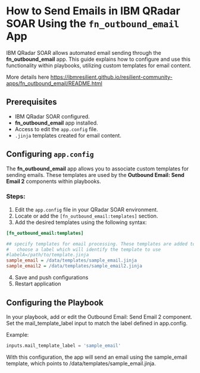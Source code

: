 # How to Send Emails in IBM QRadar SOAR Using the `fn_outbound_email` App

IBM QRadar SOAR allows automated email sending through the **fn_outbound_email** app. This guide explains how to configure and use this functionality within playbooks, utilizing custom templates for email content.

More details here https://ibmresilient.github.io/resilient-community-apps/fn_outbound_email/README.html

## Prerequisites

- IBM QRadar SOAR configured.
- **fn_outbound_email** app installed.
- Access to edit the `app.config` file.
- `.jinja` templates created for email content.

## Configuring `app.config`

The **fn_outbound_email** app allows you to associate custom templates for sending emails. These templates are used by the **Outbound Email: Send Email 2** components within playbooks.

### Steps:

1. Edit the `app.config` file in your QRadar SOAR environment.
2. Locate or add the `[fn_outbound_email:templates]` section.
3. Add the desired templates using the following syntax:

```ini
[fn_outbound_email:templates]

## specify templates for email processing. These templates are added to the mail_template_select activity field
#   choose a label which will identify the template to use
#labelA=/path/to/template.jinja
sample_email = /data/templates/sample_email.jinja
sample_email2 = /data/templates/sample_email2.jinja
```

4. Save and push configurations
5. Restart application

## Configuring the Playbook

In your playbook, add or edit the Outbound Email: Send Email 2 component. Set the mail_template_label input to match the label defined in app.config.

Example:

```python
inputs.mail_template_label = 'sample_email'
```

With this configuration, the app will send an email using the sample_email template, which points to /data/templates/sample_email.jinja.
